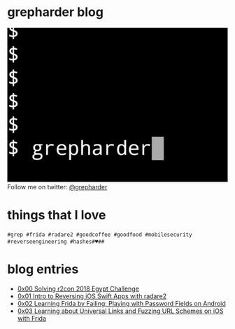 # grepharder blog
![@grepharder](img/grep_title.jpg)
Follow me on twitter: [@grepharder](https://twitter.com/grepharder)

# things that I love
```
#grep #frida #radare2 #goodcoffee #goodfood #mobilesecurity #reverseengineering #hashes#♥️##
```


# blog entries

- [0x00 Solving r2con 2018 Egypt Challenge](0x00_solving_egypt_r2con_challenge.md)
- [0x01 Intro to Reversing iOS Swift Apps with radare2](0x01_intro_to_reversing_ios_swift_apps_with_radare2.md)
- [0x02 Learning Frida by Failing: Playing with Password Fields on Android](0x02_learning_frida_by_failing.md)
- [0x03 Learning about Universal Links and Fuzzing URL Schemes on iOS with Frida](0x03_learning_about_universal_links_and_fuzzing_url_schemes_on_ios_with_frida.md)
